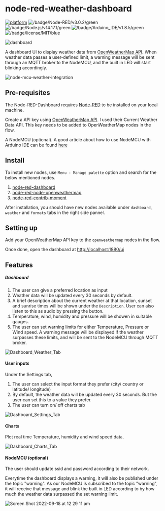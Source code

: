 # node-red-weather-dashboard

[![platform](https://img.shields.io/badge/platform-Node--RED-red)](https://nodered.org)
![/badge/Node-RED/v3.0.2/green](https://badgen.net/badge/Node-RED/v3.0.2/green)
![/badge/Node.js/v14.17.1/green](https://badgen.net/badge/Node.js/v14.17.1/green)
![/badge/Arduino_IDE/v1.8.5/green](https://badgen.net/badge/Arduino_IDE/v1.8.5/green)
![/badge/license/MIT/blue](https://badgen.net/badge/license/MIT/blue)

![dashboard](https://user-images.githubusercontent.com/57269629/192213442-50a75a3b-04b6-4a44-a801-4a13db44576b.png)

A dashboard UI to display weather data from [OpenWeatherMap API](https://openweathermap.org/api). When weather data passes a user-defined limit, a warning message will be sent through an MQTT broker to the NodeMCU, and the built in LED will start blinking accordingly.

![node-mcu-weather-integration](https://user-images.githubusercontent.com/57269629/192211750-eaee3705-ba25-4cf5-b803-1e61ca2fae7f.jpg)

## Pre-requisites

The Node-RED-Dashboard requires [Node-RED](https://nodered.org) to be installed on your local machine.

Create a API key using [OpenWeatherMap API](https://openweathermap.org/api). I used their Current Weather Data API. This key needs to be added to OpenWeatherMap nodes in the flow.

A NodeMCU (optional). A good article about how to use NodeMCU with Arduino IDE can be found [here](https://create.arduino.cc/projecthub/electropeak/getting-started-w-nodemcu-esp8266-on-arduino-ide-28184f)

## Install

To install new nodes, use `Menu - Manage palette` option and search for the below mentioned nodes.
1. [node-red-dashboard](https://flows.nodered.org/node/node-red-dashboard)
2. [node-red-node-openweathermap](https://flows.nodered.org/node/node-red-node-openweathermap)
3. [node-red-contrib-moment](https://flows.nodered.org/node/node-red-contrib-moment)

After installation, you should have new nodes available under `dashboard`, `weather` and `formats` tabs in the right side pannel. 

## Setting up

Add your OpenWeatherMap API key to the `openweathermap` nodes in the flow.

Once done, open the dashboard at <http://localhost:1880/ui> 

## Features

##### Dashboard

1. The user can give a preferred location as input
2. Weather data will be updated every 30 seconds by default.
3. A brief description about the current weather at that location, sunset and sunrise times will be shown under the `Description`. User can also listen to this as audio by pressing the button.
4. Temperature, wind, humidity and pressure will be showen in suitable gauges.
5. The user can set warning limits for either Temperature, Pressure or Wind speed. A warning message will be displayed if the weather surpasses these limits, and will be sent to the NodeMCU through MQTT broker. 

![Dashboard_Weather_Tab](https://user-images.githubusercontent.com/57269629/192207403-2b83761c-18fc-4817-9d2e-1dce0985c4f0.png)

#### User inputs

Under the Settings tab, 
1. The user can select the input format they prefer (city/ country or latitude/ longitude)
2. By default, the weather data will be updated every 30 seconds. But the user can set this to a value they prefer.
3. The user can turn on/ off charts tab

![Dashboard_Settings_Tab](https://user-images.githubusercontent.com/57269629/192212440-77689ad6-f310-479d-a6a3-06229a35540b.png)

#### Charts

Plot real time Temperature, humidity and wind speed data. 

![Dashboard_Charts_Tab](https://user-images.githubusercontent.com/57269629/192213612-2c9c1d9d-7add-4613-a19a-da0a3e225cff.png)

#### NodeMCU (optional)

The user should update ssid and password according to their network. 

Everytime the dashboard displays a warning, it will also be published under the topic "warning". As our NodeMCU is subscribed to the topic "warning", it will receive that message and blink the built in LED according to by how much the weather data surpassed the set warning limit. 

![Screen Shot 2022-09-18 at 12 29 11 am](https://user-images.githubusercontent.com/57269629/192217103-e7642da2-6cce-47db-998e-29c31798cb43.png)


